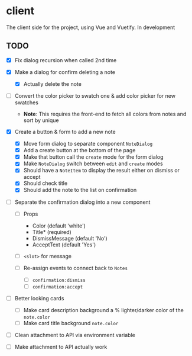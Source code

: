 # client

The client side for the project,
using Vue and Vuetify. In development

## TODO

- [x] Fix dialog recursion when called 2nd time
- [x] Make a dialog for confirm deleting a note
  - [x] Actually delete the note
- [ ] Convert the color picker to swatch one & add color picker for new swatches

  - **Note**: This requires the front-end to fetch all colors from notes and sort
    by unique

- [x] Create a button & form to add a new note

  - [x] Move form dialog to separate component `NoteDialog`
  - [x] Add a create button at the bottom of the page
  - [x] Make that button call the `create` mode for the form dialog
  - [x] Make `NoteDialog` switch between `edit` and `create` modes
  - [x] Should have a `NoteItem` to display the result either on dismiss or accept
  - [x] Should check title
  - [x] Should add the note to the list on confirmation

- [ ] Separate the confirmation dialog into a new component

  - [ ] Props

    - Color (default 'white')
    - Title\* (required)
    - DismissMessage (default 'No')
    - AcceptText (default 'Yes')

  - [ ] `<slot>` for message

  - [ ] Re-assign events to connect back to `Notes`
    - [ ] `confirmation:dismiss`
    - [ ] `confirmation:accept`

- [ ] Better looking cards

  - [ ] Make card description background a % lighter/darker color of the `note.color`
  - [ ] Make card title background `note.color`

- [ ] Clean attachment to API via environment variable
- [ ] Make attachment to API actually work
